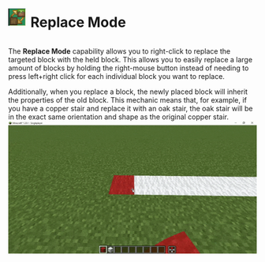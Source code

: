 <div style="display: flex; align-items: center;">
    <img src="img\Replace_Mode_Icon.png" alt="" width="35" height="35" style="margin-right: 10px;">
    <h1>Replace Mode </h1>
</div>

The **Replace Mode** capability allows you to right-click to replace the targeted block with the held block. This allows you to easily replace a large amount of blocks by holding the right-mouse button instead of needing to press left+right click for each individual block you want to replace.

Additionally, when you replace a block, the newly placed block will inherit the properties of the old block. This mechanic means that, for example, if you have a copper stair and replace it with an oak stair, the oak stair will be in the exact same orientation and shape as the original copper stair.
![Alt text](img/Replace_Mode_min.gif)